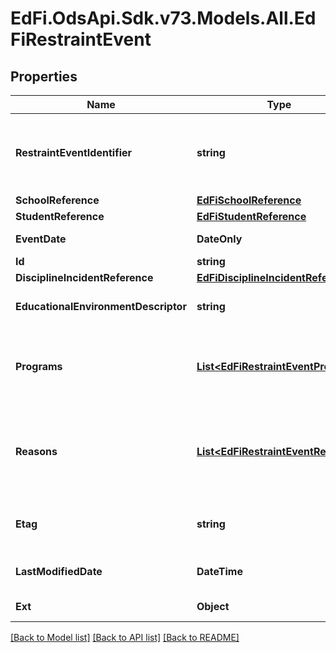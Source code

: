 # EdFi.OdsApi.Sdk.v73.Models.All.EdFiRestraintEvent

## Properties

Name | Type | Description | Notes
------------ | ------------- | ------------- | -------------
**RestraintEventIdentifier** | **string** | A unique number or alphanumeric code assigned to a restraint event by a school, school system, state, or other agency or entity. | 
**SchoolReference** | [**EdFiSchoolReference**](EdFiSchoolReference.md) |  | 
**StudentReference** | [**EdFiStudentReference**](EdFiStudentReference.md) |  | 
**EventDate** | **DateOnly** | Month, day, and year of the restraint event. | 
**Id** | **string** |  | [optional] 
**DisciplineIncidentReference** | [**EdFiDisciplineIncidentReference**](EdFiDisciplineIncidentReference.md) |  | [optional] 
**EducationalEnvironmentDescriptor** | **string** | The setting where the RestraintEvent was exercised. | [optional] 
**Programs** | [**List&lt;EdFiRestraintEventProgram&gt;**](EdFiRestraintEventProgram.md) | An unordered collection of restraintEventPrograms. The special education program associated with the restraint event. | [optional] 
**Reasons** | [**List&lt;EdFiRestraintEventReason&gt;**](EdFiRestraintEventReason.md) | An unordered collection of restraintEventReasons. A categorization of the circumstances or reason for the RestraintEvent. | [optional] 
**Etag** | **string** | A unique system-generated value that identifies the version of the resource. | [optional] 
**LastModifiedDate** | **DateTime** | The date and time the resource was last modified. | [optional] 
**Ext** | **Object** | Extensions to the RestraintEvent entity. | [optional] 

[[Back to Model list]](../../README.md#documentation-for-models) [[Back to API list]](../../README.md#documentation-for-api-endpoints) [[Back to README]](../../README.md)

